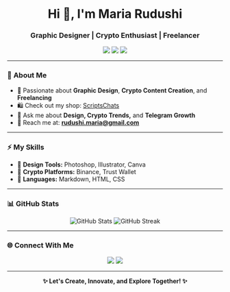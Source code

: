 <h1 align="center">Hi 👋, I'm Maria Rudushi</h1>
<h3 align="center">Graphic Designer | Crypto Enthusiast | Freelancer</h3>

<p align="center">
  <img src="https://img.shields.io/badge/Design%20Lover-FF5733?style=for-the-badge&logo=adobe&logoColor=white" />
  <img src="https://img.shields.io/badge/Crypto%20Explorer-2CA5E0?style=for-the-badge&logo=bitcoin&logoColor=white" />
  <img src="https://img.shields.io/badge/Freelancer-00C58E?style=for-the-badge&logo=fiverr&logoColor=white" />
</p>

---

### 🚀 **About Me**  
- 🌱 Passionate about **Graphic Design**, **Crypto Content Creation**, and **Freelancing**  
- 🛍️ Check out my shop: [ScriptsChats](https://t.me/ScriptsChats)  
- 💬 Ask me about **Design, Crypto Trends,** and **Telegram Growth**  
- 📩 Reach me at: **rudushi.maria@gmail.com**  

---

### ⚡ **My Skills**  
- 🎨 **Design Tools:** Photoshop, Illustrator, Canva  
- 🚀 **Crypto Platforms:** Binance, Trust Wallet  
- 🧩 **Languages:** Markdown, HTML, CSS  

---

### 📊 **GitHub Stats**  
<p align="center">
  <img src="https://github-readme-stats.vercel.app/api?username=RudushiXplore&show_icons=true&theme=radical" alt="GitHub Stats" />
  <img src="https://github-readme-streak-stats.herokuapp.com/?user=RudushiXplore&theme=radical" alt="GitHub Streak" />
</p>

---

### 🌐 **Connect With Me**  
<p align="center">
  <a href="https://t.me/RudushiCrypto" target="_blank"><img src="https://img.shields.io/badge/Telegram-2CA5E0?style=for-the-badge&logo=telegram&logoColor=white" /></a>
  <a href="mailto:rudushi.maria@gmail.com"><img src="https://img.shields.io/badge/Email-D14836?style=for-the-badge&logo=gmail&logoColor=white" /></a>
</p>

---

<p align="center">
  <b>✨ Let's Create, Innovate, and Explore Together! ✨</b>
</p>

